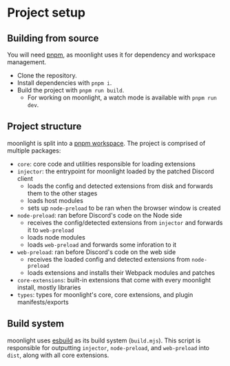 # Project setup

## Building from source

You will need [pnpm](https://pnpm.io), as moonlight uses it for dependency and workspace management.

- Clone the repository.
- Install dependencies with `pnpm i`.
- Build the project with `pnpm run build`.
  - For working on moonlight, a watch mode is available with `pnpm run dev`.

## Project structure

moonlight is split into a [pnpm workspace](https://pnpm.io/workspaces). The project is comprised of multiple packages:

- `core`: core code and utilities responsible for loading extensions
- `injector`: the entrypoint for moonlight loaded by the patched Discord client
  - loads the config and detected extensions from disk and forwards them to the other stages
  - loads host modules
  - sets up `node-preload` to be ran when the browser window is created
- `node-preload`: ran before Discord's code on the Node side
  - receives the config/detected extensions from `injector` and forwards it to `web-preload`
  - loads node modules
  - loads `web-preload` and forwards some inforation to it
- `web-preload`: ran before Discord's code on the web side
  - receives the loaded config and detected extensions from `node-preload`
  - loads extensions and installs their Webpack modules and patches
- `core-extensions`: built-in extensions that come with every moonlight install, mostly libraries
- `types`: types for moonlight's core, core extensions, and plugin manifests/exports

## Build system

moonlight uses [esbuild](https://esbuild.github.io) as its build system (`build.mjs`). This script is responsible for outputting `injector`, `node-preload`, and `web-preload` into `dist`, along with all core extensions.
